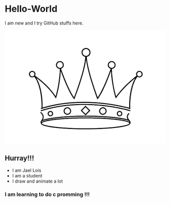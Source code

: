 # Hello-World
I am new and I try GitHub stuffs here.

<img src = "https://github.com/Jael-Lois/Hello-World/blob/main/Crown.png">

## Hurray!!!

- I am Jael Lois
- I am a student 
- I draw and animate a lot
 
### I am learning to do c promming !!!
